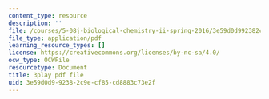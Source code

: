 ```yaml
---
content_type: resource
description: ''
file: /courses/5-08j-biological-chemistry-ii-spring-2016/3e59d0d992382c9ecf85cd8883c73e2f_D9QJ44zENbU.pdf
file_type: application/pdf
learning_resource_types: []
license: https://creativecommons.org/licenses/by-nc-sa/4.0/
ocw_type: OCWFile
resourcetype: Document
title: 3play pdf file
uid: 3e59d0d9-9238-2c9e-cf85-cd8883c73e2f
---
```

